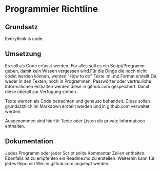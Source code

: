 # Programmier Richtline

## Grundsatz

Everythink is code.

## Umsetzung

Es soll als Code erfasst werden. Für alles soll es ein Script/Programm geben, damit kein Wissen vergessen wird.Für die Dinge die noch nicht codet werden können, werden "How to do" Texte im .md Format erstellt Da weder in den Texten, noch in Programmen, Passwörter oder vertrauliche Informationen enthalten werden diese in github.com gespeichert. Damit diese überall zur Verfügung stehen.

Texte werden als Code betrachten und genauso behandelt. Diese sollen grundsätzlich im Markdown erstellt werden und in github.com verwaltet werden. 

Ausgenommen sind hierfür Texte oder Listen die private Informatioen enthalten.



## Dokumentation

Jedes Programm oder jeder Script sollte  Kommentar Zeilen enthalten. Ebenfalls ist zu empfehlen ein Readme.md zu erstellen. Weiterhin kann für jedes Repo ein Wiki in github.com angelegt werden. 



